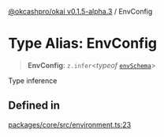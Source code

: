 [@okcashpro/okai v0.1.5-alpha.3](../index.md) / EnvConfig

# Type Alias: EnvConfig

> **EnvConfig**: `z.infer`\<*typeof* [`envSchema`](../variables/envSchema.md)\>

Type inference

## Defined in

[packages/core/src/environment.ts:23](https://github.com/monilpat/eliza/blob/main/packages/core/src/environment.ts#L23)
